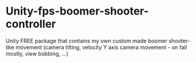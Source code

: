 # Unity-fps-boomer-shooter-controller
Unity FREE package that contains my own custom made boomer shooter-like movement (camera tilting, velocity Y axis camera movement - on fall mostly, view bobbing, ...)
